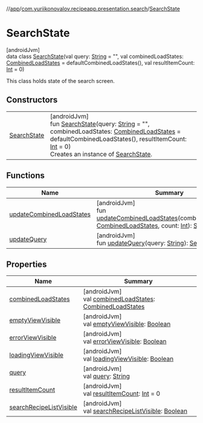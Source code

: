 //[app](../../../index.md)/[com.yuriikonovalov.recipeapp.presentation.search](../index.md)/[SearchState](index.md)

# SearchState

[androidJvm]\
data class [SearchState](index.md)(val query: [String](https://kotlinlang.org/api/latest/jvm/stdlib/kotlin/-string/index.html) = &quot;&quot;, val combinedLoadStates: [CombinedLoadStates](https://developer.android.com/reference/kotlin/androidx/paging/CombinedLoadStates.html) = defaultCombinedLoadStates(), val resultItemCount: [Int](https://kotlinlang.org/api/latest/jvm/stdlib/kotlin/-int/index.html) = 0)

This class holds state of the search screen.

## Constructors

| | |
|---|---|
| [SearchState](-search-state.md) | [androidJvm]<br>fun [SearchState](-search-state.md)(query: [String](https://kotlinlang.org/api/latest/jvm/stdlib/kotlin/-string/index.html) = &quot;&quot;, combinedLoadStates: [CombinedLoadStates](https://developer.android.com/reference/kotlin/androidx/paging/CombinedLoadStates.html) = defaultCombinedLoadStates(), resultItemCount: [Int](https://kotlinlang.org/api/latest/jvm/stdlib/kotlin/-int/index.html) = 0)<br>Creates an instance of [SearchState](index.md). |

## Functions

| Name | Summary |
|---|---|
| [updateCombinedLoadStates](update-combined-load-states.md) | [androidJvm]<br>fun [updateCombinedLoadStates](update-combined-load-states.md)(combinedLoadStates: [CombinedLoadStates](https://developer.android.com/reference/kotlin/androidx/paging/CombinedLoadStates.html), count: [Int](https://kotlinlang.org/api/latest/jvm/stdlib/kotlin/-int/index.html)): [SearchState](index.md) |
| [updateQuery](update-query.md) | [androidJvm]<br>fun [updateQuery](update-query.md)(query: [String](https://kotlinlang.org/api/latest/jvm/stdlib/kotlin/-string/index.html)): [SearchState](index.md) |

## Properties

| Name | Summary |
|---|---|
| [combinedLoadStates](combined-load-states.md) | [androidJvm]<br>val [combinedLoadStates](combined-load-states.md): [CombinedLoadStates](https://developer.android.com/reference/kotlin/androidx/paging/CombinedLoadStates.html) |
| [emptyViewVisible](empty-view-visible.md) | [androidJvm]<br>val [emptyViewVisible](empty-view-visible.md): [Boolean](https://kotlinlang.org/api/latest/jvm/stdlib/kotlin/-boolean/index.html) |
| [errorViewVisible](error-view-visible.md) | [androidJvm]<br>val [errorViewVisible](error-view-visible.md): [Boolean](https://kotlinlang.org/api/latest/jvm/stdlib/kotlin/-boolean/index.html) |
| [loadingViewVisible](loading-view-visible.md) | [androidJvm]<br>val [loadingViewVisible](loading-view-visible.md): [Boolean](https://kotlinlang.org/api/latest/jvm/stdlib/kotlin/-boolean/index.html) |
| [query](query.md) | [androidJvm]<br>val [query](query.md): [String](https://kotlinlang.org/api/latest/jvm/stdlib/kotlin/-string/index.html) |
| [resultItemCount](result-item-count.md) | [androidJvm]<br>val [resultItemCount](result-item-count.md): [Int](https://kotlinlang.org/api/latest/jvm/stdlib/kotlin/-int/index.html) = 0 |
| [searchRecipeListVisible](search-recipe-list-visible.md) | [androidJvm]<br>val [searchRecipeListVisible](search-recipe-list-visible.md): [Boolean](https://kotlinlang.org/api/latest/jvm/stdlib/kotlin/-boolean/index.html) |
